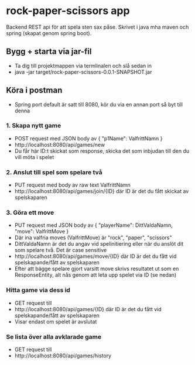 # rock-paper-scissors app
Backend REST api för att spela sten sax påse. Skrivet i java mha maven och spring (skapat genom spring boot). 

## Bygg + starta via jar-fil
- Ta dig till projektmappen via termlinalen och slå sedan in
- java -jar target/rock-paper-scissors-0.0.1-SNAPSHOT.jar

## Köra i postman
- Spring port default är satt till 8080, kör du via en annan port så byt till denna 

### 1. Skapa nytt game
- POST request med JSON body av { "p1Name": ValfrittNamn }
- http://localhost:8080/api/games/new 
- Du får här ID:t skickat som response, skicka det som inbjudan till den du vill möta i spelet

### 2. Anslut till spel som spelare två
- PUT request med body av raw text ValfrittNamn
- http://localhost:8080/api/games/join/{ID} där ID är det du fått skickat av spelskaparen

### 3. Göra ett move
- PUT request med JSON body av { "playerName": DittValdaNamn, "move": ValfrittMove }
- Där ina valfria moves (ValfrittMove) är "rock", "paper", "scissors"
- DittValdaNamn är det du angav vid spelinitiering eller när du anslöt dit som spelare två. Det är case sensitive
- http://localhost:8080/api/games/move/{ID} där ID är det du fått vid spelskapande/fått av spelskaparen
- Efter att bägge spelare gjort varsitt move skrivs resultatet ut som en ResponseEntity, alt nås genom att leta upp spelet via ID (se nedan)

### Hitta game via dess id
- GET request till
- http://localhost:8080/api/games/{ID} där ID är det du fått vid spelskapande/fått av spelskaparen
- Visar endast om spelet är avslutat

### Se lista över alla avklarade game
- GET request till
- http://localhost:8080/api/games/history
